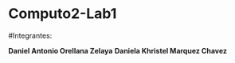 # Computo2-Lab1

#Integrantes:

**Daniel Antonio Orellana Zelaya**
**Daniela Khristel Marquez Chavez**
